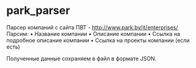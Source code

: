 # park_parser

Парсер компаний с сайта ПВТ - http://www.park.by/it/enterprises/
Парсим:
•	Название компании
•	Описание компании
•	Ссылка на подробное описание компании
•	Ссылка на проекты компании (если есть)
 
Полученные данные сохраняем в файл в формате JSON.
